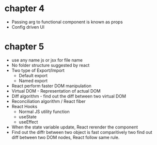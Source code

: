 # chapter 4
- Passing arg to functional component is known as props
- Config driven UI

# chapter 5
- use any name js or jsx for file name
- No folder structure suggested by react
- Two type of Export/Import
    - Default export
    - Named export
- React perform faster DOM manipulation
- Virtual DOM - Representation of actual DOM
- Diff algorithm - find out the diff between two virtual DOM
- Reconciliation algorithm / React fiber
- React Hooks 
    - Normal JS utility function
    - useState
    - useEffect
- When the state variable update, React rerender the component
- Find out the diffr between two object is fast comparitively two find out diff between two DOM nodes, React follow same rule.